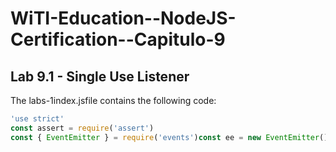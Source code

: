 # WiTI-Education--NodeJS-Certification--Capitulo-9

## Lab 9.1 - Single Use Listener
The labs-1index.jsfile contains the following code:
```javascript
'use strict'
const assert = require('assert')
const { EventEmitter } = require('events')const ee = new EventEmitter()let count = 0setInterval(() => {ee.emit('tick')}, 100)function listener () {count++setTimeout(() => {assert.equal(count, 1)assert.equal(this, ee)console.log('passed!')}, 250)}Register thelistenerfunction with theeeevent emitterin such a way that thelistenerfunction is only called a single time. If implemented correctly, the program should print outpassed!:LFW211           © Copyright the Linux Foundation 2020-2022. All rights reserved.
